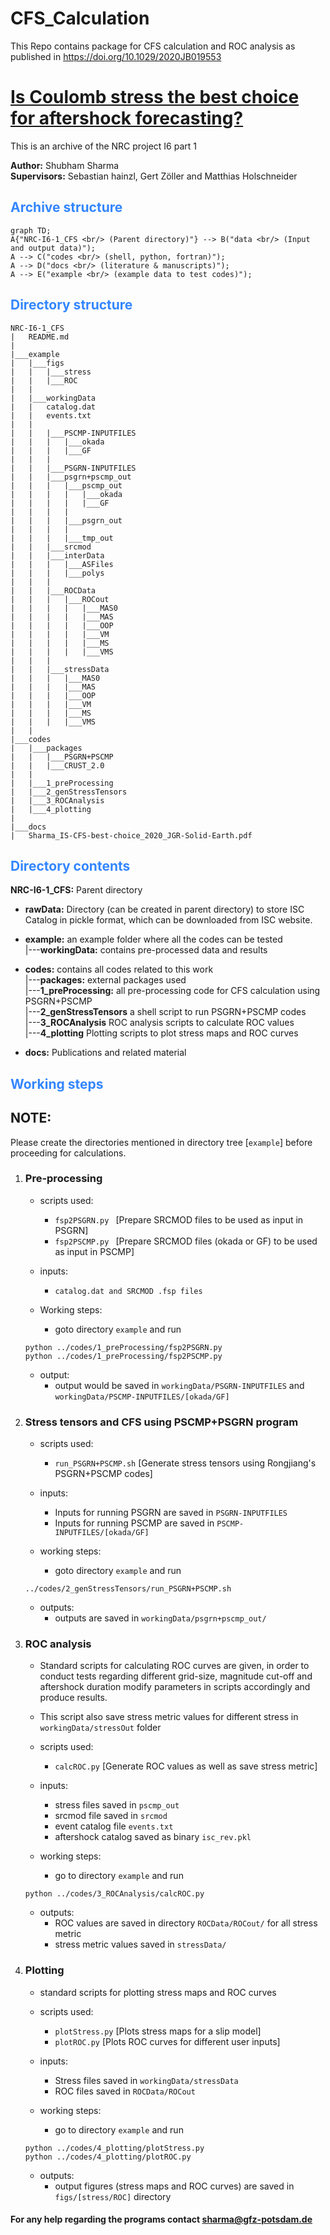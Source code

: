 # CFS_Calculation
This Repo contains package for CFS calculation and ROC analysis as published in  https://doi.org/10.1029/2020JB019553

# [Is Coulomb stress the best choice for aftershock forecasting?](https://doi.org/10.1029/2020JB019553)

This is an archive of the NRC project I6 part 1

**Author:** Shubham Sharma  
**Supervisors:** Sebastian hainzl, Gert Zöller and Matthias Holschneider

## <span style="color:#3386ff">Archive structure</span>

```mermaid
graph TD;
A{"NRC-I6-1_CFS <br/> (Parent directory)"} --> B("data <br/> (Input and output data)");
A --> C("codes <br/> (shell, python, fortran)");
A --> D("docs <br/> (literature & manuscripts)");
A --> E("example <br/> (example data to test codes)");
```

## <span style="color:#3386ff">Directory structure</span>

```
NRC-I6-1_CFS
|   README.md
|
|___example
|   |___figs
|   |   |___stress
|   |   |___ROC
|   |
|   |___workingData
|   |   catalog.dat
|   |   events.txt
|   |
|   |   |___PSCMP-INPUTFILES
|   |   |   |___okada
|   |   |   |___GF
|   |   |
|   |   |___PSGRN-INPUTFILES
|   |   |___psgrn+pscmp_out
|   |   |   |___pscmp_out
|   |   |   |   |___okada
|   |   |   |   |___GF
|   |   |   |
|   |   |   |___psgrn_out
|   |   |   |
|   |   |   |___tmp_out
|   |   |___srcmod
|   |   |___interData
|   |   |   |___ASFiles
|   |   |   |___polys
|   |   |
|   |   |___ROCData
|   |   |   |___ROCout
|   |   |   |   |___MAS0
|   |   |   |   |___MAS
|   |   |   |   |___OOP
|   |   |   |   |___VM
|   |   |   |   |___MS
|   |   |   |   |___VMS
|   |   |
|   |   |___stressData
|   |   |   |___MAS0
|   |   |   |___MAS
|   |   |   |___OOP
|   |   |   |___VM
|   |   |   |___MS
|   |   |   |___VMS
|   |
|___codes
|   |___packages
|   |   |___PSGRN+PSCMP
|   |   |___CRUST_2.0
|   |
|   |___1_preProcessing
|   |___2_genStressTensors
|   |___3_ROCAnalysis
|   |___4_plotting
|
|___docs
|   Sharma_IS-CFS-best-choice_2020_JGR-Solid-Earth.pdf
```

## <span style="color:#3386ff">Directory contents</span>

**NRC-I6-1_CFS:** Parent directory

* **rawData:** Directory (can be created in parent directory) to store ISC Catalog in pickle format, which can be downloaded from ISC website. 

* **example:** an example folder where all the codes can be tested  
|---**workingData:** contains pre-processed data and results  

* **codes:** contains all codes related to this work  
|---**packages:** external packages used  
|---**1_preProcessing:** all pre-processing code for CFS calculation using PSGRN+PSCMP   
|---**2_genStressTensors** a shell script to run PSGRN+PSCMP codes  
|---**3_ROCAnalysis** ROC analysis scripts to calculate ROC values  
|---**4_plotting** Plotting scripts to plot stress maps and ROC curves

* **docs:** Publications and related material

## <span style="color:#3386ff">Working steps</span>

## NOTE:
Please create the directories mentioned in directory tree [`example`] before proceeding for calculations. 

1. ### Pre-processing
    * scripts used: 
        * `fsp2PSGRN.py ` [Prepare SRCMOD files to be used as input in PSGRN]
        * `fsp2PSCMP.py ` [Prepare SRCMOD files (okada or GF) to be used as input in PSCMP]

    * inputs:
        * `catalog.dat and SRCMOD .fsp files`

    * Working steps:
        * goto directory `example` and run 
    ```
    python ../codes/1_preProcessing/fsp2PSGRN.py
    python ../codes/1_preProcessing/fsp2PSCMP.py
    ```
    * output:
        * output would be saved in `workingData/PSGRN-INPUTFILES` and `workingData/PSCMP-INPUTFILES/[okada/GF]`

2. ### Stress tensors and CFS using PSCMP+PSGRN program
    * scripts used:
        * `run_PSGRN+PSCMP.sh` [Generate stress tensors using Rongjiang's PSGRN+PSCMP codes]
    
    * inputs:
        * Inputs for running PSGRN are saved in `PSGRN-INPUTFILES`
        * Inputs for running PSCMP are saved in `PSCMP-INPUTFILES/[okada/GF]`

    * working steps:
        * goto directory `example` and run

    ```
    ../codes/2_genStressTensors/run_PSGRN+PSCMP.sh
    ```

    * outputs:
        * outputs are saved in `workingData/psgrn+pscmp_out/`

3. ### ROC analysis  
    * Standard scripts for calculating ROC curves are given, in order to conduct tests regarding different grid-size, magnitude cut-off and aftershock duration modify parameters in scripts accordingly and produce results.
    * This script also save stress metric values for different stress in `workingData/stressOut` folder

    * scripts used:
        * `calcROC.py` [Generate ROC values as well as save stress metric]

    * inputs:
        * stress files saved in `pscmp_out`
        * srcmod file saved in `srcmod`
        * event catalog file `events.txt`
        * aftershock catalog saved as binary `isc_rev.pkl`

    * working steps:
        * go to directory `example` and run
    
    ```
    python ../codes/3_ROCAnalysis/calcROC.py
    ```

    * outputs:
        * ROC values are saved in directory `ROCData/ROCout/` for all stress metric
        * stress metric values saved in `stressData/`

4. ### Plotting
    * standard scripts for plotting stress maps and ROC curves

    * scripts used:
        * `plotStress.py` [Plots stress maps for a slip model]
        * `plotROC.py` [Plots ROC curves for different user inputs]

    * inputs:
        * Stress files saved in `workingData/stressData`
        * ROC files saved in `ROCData/ROCout`

    * working steps:
        * go to directory `example` and run
    ```
    python ../codes/4_plotting/plotStress.py
    python ../codes/4_plotting/plotROC.py
    ```

    * outputs:
        * output figures (stress maps and ROC curves) are saved in `figs/[stress/ROC]` directory

#### For any help regarding the programs contact sharma@gfz-potsdam.de